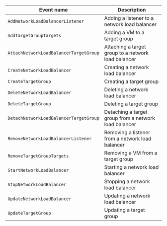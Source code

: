 Event name | Description
--- | ---
`AddNetworkLoadBalancerListener` | Adding a listener to a network load balancer
`AddTargetGroupTargets` | Adding a VM to a target group
`AttachNetworkLoadBalancerTargetGroup` | Attaching a target group to a network load balancer
`CreateNetworkLoadBalancer` | Creating a network load balancer
`CreateTargetGroup` | Creating a target group
`DeleteNetworkLoadBalancer` | Deleting a network load balancer
`DeleteTargetGroup` | Deleting a target group
`DetachNetworkLoadBalancerTargetGroup` | Detaching a target group from a network load balancer
`RemoveNetworkLoadBalancerListener` | Removing a listener from a network load balancer
`RemoveTargetGroupTargets` | Removing a VM from a target group
`StartNetworkLoadBalancer` | Starting a network load balancer
`StopNetworkLoadBalancer` | Stopping a network load balancer
`UpdateNetworkLoadBalancer` | Updating a network load balancer
`UpdateTargetGroup` | Updating a target group